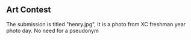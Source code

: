 ## Art Contest
The submission is titled "henry.jpg", It is a photo from XC freshman year photo day. No need for a pseudonym